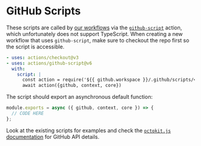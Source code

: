 # GitHub Scripts

These scripts are called by [our workflows](../workflows) via the [`github-script`](https://github.com/actions/github-script) action, which unfortunately does not support TypeScript. When creating a new workflow that uses `github-script`, make sure to checkout the repo first so the script is accessible.

```yaml
- uses: actions/checkout@v3
- uses: actions/github-script@v6
  with:
    script: |
      const action = require('${{ github.workspace }}/.github/scripts/<SCRIPT NAME HERE>.js')
      await action({github, context, core})
```

The script should export an asynchronous default function:

```js
module.exports = async ({ github, context, core }) => {
  // CODE HERE
};
```

Look at the existing scripts for examples and check the [`octokit.js` documentation](https://octokit.github.io/rest.js/v20) for GitHub API details.
